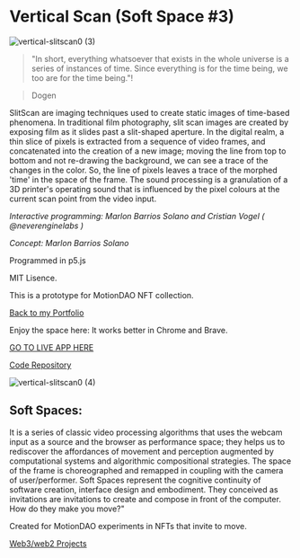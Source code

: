# Vertical Scan  (Soft Space #3)

![vertical-slitscan0 (3)](https://user-images.githubusercontent.com/90220317/176259914-8cb6a5e8-2bcd-4013-8415-e2a367f612e5.png)


>"In short, everything whatsoever that exists in the whole universe is a series of
instances of time. Since everything is for the time being, we too are for the time
being."!

>Dogen

SlitScan are imaging techniques used to create static images of time-based phenomena. In traditional film photography, 
slit scan images are created by exposing film as it slides past a slit-shaped aperture. In the digital realm, a thin slice of pixels is extracted 
from a sequence of video frames, and concatenated into the creation of a new image; moving the line from top to bottom and not re-drawing the background, we can see a trace of the changes in the color. So, the line of pixels leaves a trace of the  morphed 'time' in the space of the frame.
The sound processing is a granulation of a 3D printer's operating sound that is influenced by the pixel colours at the current scan point from the video input.



*Interactive programming: Marlon Barrios Solano and Cristian Vogel ( @neverenginelabs )*

*Concept: Marlon Barrios Solano*

Programmed in p5.js

MIT Lisence.

This is a prototype for MotionDAO NFT collection.


[Back to my Portfolio](https://marlonbarrios.github.io/)


Enjoy the space here:
It works better in Chrome and Brave.

[GO TO LIVE APP HERE](https://marlonbarrios.github.io/vertical-scan/)


[Code Repository](https://github.com/marlonbarrios/vertical-scan)

![vertical-slitscan0 (4)](https://user-images.githubusercontent.com/90220317/176260627-7654046d-9a4a-4aec-99b3-9fadd8235100.png)


## Soft Spaces:

It is a series of classic video processing algorithms that uses the webcam input as a source and the browser as performance space; 
they helps us to rediscover the affordances of movement and perception augmented by computational systems and algorithmic compositional strategies. The space of the frame is choreographed and remapped in coupling with the camera of user/performer. Soft Spaces represent the cognitive continuity of software creation,  interface design and embodiment. They conceived as invitations are invitations to create and compose in front of the computer. How do they  make you move?" 

Created for MotionDAO experiments in NFTs that invite to move.

[Web3/web2 Projects](https://marlonbarrios.github.io/web3-blockchain-dev// 'CODE REPOSITORY')



